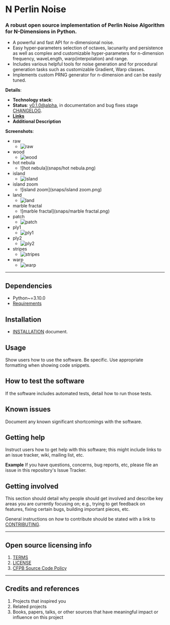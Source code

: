 # N Perlin Noise

### A robust open source implementation of Perlin Noise Algorithm for N-Dimensions in Python.
- A powerful and fast API for n-dimensional noise.
- Easy hyper-parameters selection of octaves, lacunarity and persistence
  as well as complex and customizable hyper-parameters for n-dimension
  frequency, waveLength, warp(interpolation) and range.
- Includes various helpful tools for noise generation and for procedural generation tasks
  such as customizable Gradient, Warp classes.
- Implements custom PRNG generator for n-dimension and can be easily tuned.

**Details**:
- **Technology stack**:
- **Status**: [v0.1.0@alpha](https://github.com/Amith225/NPerlinNoise/releases/tag/v0.1.0%40alpha), in documentation and bug fixes stage [CHANGELOG](docs/CHANGELOG.md).
- **[Links]()**
- **Additional Description**

**Screenshots**:
- raw
  - ![raw](snaps/raw.png)
- wood
  - ![wood](snaps/wood.png)
- hot nebula
  - ![hot nebula](snaps/hot nebula.png)
- island
  - ![island](snaps/island.png)
- island zoom
  - ![island zoom](snaps/island zoom.png)
- land
  - ![land](snaps/land.png)
- marble fractal
  - ![marble fractal](snaps/marble fractal.png)
- patch
  - ![patch](snaps/patch.png)
- ply1
  - ![ply1](snaps/ply1.png)
- ply2
  - ![ply2](snaps/ply2.png)
- stripes
  - ![stripes](snaps/stripes.png)
- warp
  - ![warp](snaps/warp.png)


---

## Dependencies
- Python~=3.10.0
- [Requirements](requirements.txt)

## Installation
- [INSTALLATION](docs/INSTALL.md) document.

## Usage
Show users how to use the software.
Be specific.
Use appropriate formatting when showing code snippets.

## How to test the software
If the software includes automated tests, detail how to run those tests.

## Known issues
Document any known significant shortcomings with the software.

## Getting help
Instruct users how to get help with this software; this might include links to an issue tracker, wiki, mailing list, etc.

**Example**
If you have questions, concerns, bug reports, etc, please file an issue in this repository's Issue Tracker.

## Getting involved
This section should detail why people should get involved and describe key areas you are
currently focusing on; e.g., trying to get feedback on features, fixing certain bugs, building
important pieces, etc.

General instructions on _how_ to contribute should be stated with a link to [CONTRIBUTING](docs/CONTRIBUTING.md).

----

## Open source licensing info
1. [TERMS](docs/TERMS.md)
2. [LICENSE](LICENSE)
3. [CFPB Source Code Policy](https://github.com/cfpb/source-code-policy/)


----

## Credits and references
1. Projects that inspired you
2. Related projects
3. Books, papers, talks, or other sources that have meaningful impact or influence on this project
